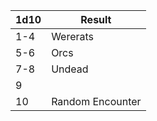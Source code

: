 
| 1d10 | Result |
| ---- | ---- |
| 1-4 | Wererats |
| 5-6 | Orcs |
| 7-8 | Undead |
| 9 |  |
| 10 | Random Encounter |
